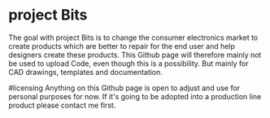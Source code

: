 # project Bits

The goal with project Bits is to change the consumer electronics market to create products which are better to repair for the end user and help designers create these products. This Github page will therefore mainly not be used to upload Code, even though this is a possibility. But mainly for CAD drawings, templates and documentation. 

#licensing
Anything on this Github page is open to adjust and use for personal purposes for now. If it's going to be adopted into a production line product please contact me first. 
